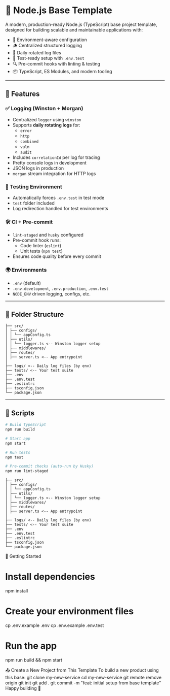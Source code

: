 # 🧱 Node.js Base Template

A modern, production-ready Node.js (TypeScript) base project template, designed for building scalable and maintainable applications with:

- 🌱 Environment-aware configuration
- 🪵 Centralized structured logging
- 📜 Daily rotated log files
- 🧪 Test-ready setup with `.env.test`
- 🔍 Pre-commit hooks with linting & testing
- 📦 TypeScript, ES Modules, and modern tooling

---

## 🚀 Features

### ✅ Logging (Winston + Morgan)

- Centralized `logger` using `winston`
- Supports **daily rotating logs** for:
    - `error`
    - `http`
    - `combined`
    - `vuln`
    - `audit`
- Includes `correlationId` per log for tracing
- Pretty console logs in development
- JSON logs in production
- `morgan` stream integration for HTTP logs

### 🧪 Testing Environment

- Automatically forces `.env.test` in test mode
- `test` folder included
- Log redirection handled for test environments

### 🛠️ CI + Pre-commit

- `lint-staged` and `husky` configured
- Pre-commit hook runs:
    - Code linter (`eslint`)
    - Unit tests (`npm test`)
- Ensures code quality before every commit

### 🌍 Environments

- `.env` (default)
- `.env.development`, `.env.production`, `.env.test`
- `NODE_ENV` driven logging, configs, etc.

---

## 📁 Folder Structure
```
├── src/
│ ├── configs/
│ │ └── appConfig.ts
│ ├── utils/
│ │ └── logger.ts <-- Winston logger setup
│ ├── middlewares/
│ ├── routes/
│ ├── server.ts <-- App entrypoint
│
├── logs/ <-- Daily log files (by env)
├── tests/ <-- Your test suite
├── .env
├── .env.test
├── .eslintrc
├── tsconfig.json
└── package.json
```
---

## 🧰 Scripts

```bash
# Build TypeScript
npm run build

# Start app
npm start

# Run tests
npm test

# Pre-commit checks (auto-run by Husky)
npm run lint-staged
```
```
├── src/
│ ├── configs/
│ │ └── appConfig.ts
│ ├── utils/
│ │ └── logger.ts <-- Winston logger setup
│ ├── middlewares/
│ ├── routes/
│ ├── server.ts <-- App entrypoint
│
├── logs/ <-- Daily log files (by env)
├── tests/ <-- Your test suite
├── .env
├── .env.test
├── .eslintrc
├── tsconfig.json
└── package.json
```
🏁 Getting Started

# Install dependencies

npm install

# Create your environment files

cp .env.example .env
cp .env.example .env.test

# Run the app

npm run build && npm start

📤 Create a New Project from This Template
To build a new product using this base:
git clone <this-repo> my-new-service
cd my-new-service
git remote remove origin
git init
git add .
git commit -m "feat: initial setup from base template"
Happy building 🚀
